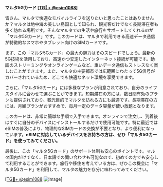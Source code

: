 **マルタ5Gカード [[TG💪+ @esim1088](https://t.me/s/esim1088)]**

皆さん、マルタで快適なモバイルライフを送りたいと思ったことはありませんか？マルタは地中海の美しい島国として知られ、観光客だけでなく長期滞在者も多く訪れる場所です。そんなマルタでの生活や旅行をサポートしてくれるのが「マルタ5Gカード」です。このカードは、マルタで利用できる高速データ通信が特徴的なスマホやタブレット向けのSIMカードです。

まず、この「マルタ5Gカード」の最大の魅力はそのスピードでしょう。最新の5G技術を活用しており、高速かつ安定したインターネット接続が可能です。動画のストリーミングやオンラインゲームなど、重いデータ通信もストレスなく楽しむことができます。また、マルタの主要都市では広範囲にわたって5G信号がカバーされているため、どこでも快適なネット環境を享受できます。

さらに、「マルタ5Gカード」には多様なプランが用意されており、自分のライフスタイルに合わせて選ぶことができます。短期滞在の方には、数日間有効のプランも提供されており、観光目的でマルタを訪れる方にも最適です。長期滞在の方には、月額プランがおすすめで、毎月一定のデータ容量が使い放題となります。

このカードは、非常に簡単な手順で入手できます。オンラインで注文し、到着後はすぐに自分のデバイスにインストールするだけで使用可能です。特に最近ではeSIMの普及により、物理的なSIMカードの交換が不要となり、より便利になっています。**eSIMに対応しているデバイスをお持ちの方は、ぜひ「マルタ5Gカード」を使ってみてください。**

最後に、この「マルタ5Gカード」のサポート体制も安心のポイントです。マルタ国内だけでなく、日本語での問い合わせも可能なので、初めての方でも安心して利用することができます。旅行や移住を考えている方は、ぜひこの機会に「マルタ5Gカード」を利用して、マルタの魅力を存分に味わってみてください。

[[TG💪+ @esim1088](https://t.me/s/esim1088) ![Image](https://i.postimg.cc/Y0z9fWf4/image.png)]